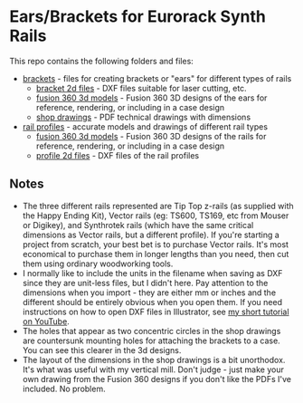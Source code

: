 # Ears/Brackets for Eurorack Synth Rails

This repo contains the following folders and files:

* [brackets](brackets) - files for creating brackets or "ears" for different types of rails
  * [bracket 2d files](brackets/bracket_2d_files) - DXF files suitable for laser cutting, etc.
  * [fusion 360 3d models](brackets/fusion_360_3d_models) - Fusion 360 3D designs of the ears for reference, rendering, or including in a case design
  * [shop drawings](brackets/shop_drawings) - PDF technical drawings with dimensions
* [rail profiles](rail_profiles) - accurate models and drawings of different rail types
  * [fusion 360 3d models](rail_profiles/fusion_360_3d_models) - Fusion 360 3D designs of the rails for reference, rendering, or including in a case design
  * [profile 2d files](rail_profiles/bracket_2d_files) - DXF files of the rail profiles

## Notes

* The three different rails represented are Tip Top z-rails (as supplied with the Happy Ending Kit), Vector rails (eg: TS600, TS169, etc from Mouser or Digikey), and Synthrotek rails (which have the same critical dimensions as Vector rails, but a different profile). If you're starting a project from scratch, your best bet is to purchase Vector rails. It's most economical to purchase them in longer lengths than you need, then cut them using ordinary woodworking tools.
* I normally like to include the units in the filename when saving as DXF since they are unit-less files, but I didn't here. Pay attention to the dimensions when you import - they are either mm or inches and the different should be entirely obvious when you open them. If you need instructions on how to open DXF files in Illustrator, see [my short tutorial on YouTube](https://www.youtube.com/watch?v=EimZ205O93M).
* The holes that appear as two concentric circles in the shop drawings are countersunk mounting holes for attaching the brackets to a case. You can see this clearer in the 3d designs.
* The layout of the dimensions in the shop drawings is a bit unorthodox. It's what was useful with my vertical mill. Don't judge - just make your own drawing from the Fusion 360 designs if you don't like the PDFs I've included. No problem.
